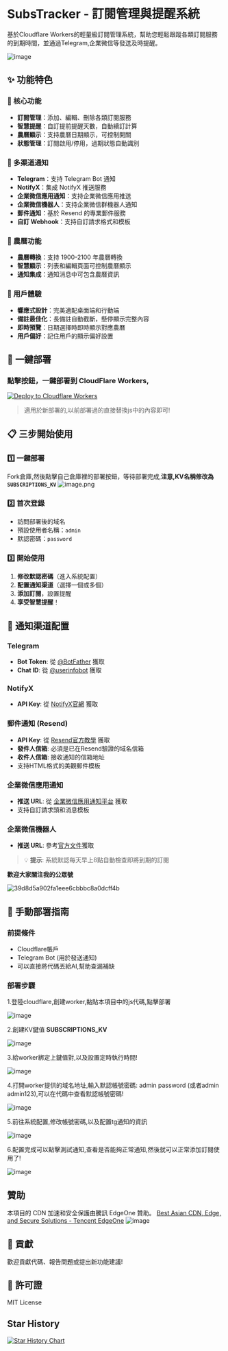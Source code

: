 ﻿# SubsTracker - 訂閱管理與提醒系統

基於Cloudflare Workers的輕量級訂閱管理系統，幫助您輕鬆跟蹤各類訂閱服務的到期時間，並通過Telegram,企業微信等發送及時提醒。

![image](https://github.com/user-attachments/assets/22ff1592-7836-4f73-aa13-24e9d43d7064)

## ✨ 功能特色

### 🎯 核心功能
- **訂閱管理**：添加、編輯、刪除各類訂閱服務
- **智慧提醒**：自訂提前提醒天數，自動續訂計算
- **農曆顯示**：支持農曆日期顯示，可控制開關
- **狀態管理**：訂閱啟用/停用，過期狀態自動識別

### 📱 多渠道通知
- **Telegram**：支持 Telegram Bot 通知
- **NotifyX**：集成 NotifyX 推送服務
- **企業微信應用通知**：支持企業微信應用推送
- **企業微信機器人**：支持企業微信群機器人通知
- **郵件通知**：基於 Resend 的專業郵件服務
- **自訂 Webhook**：支持自訂請求格式和模板

### 🌙 農曆功能
- **農曆轉換**：支持 1900-2100 年農曆轉換
- **智慧顯示**：列表和編輯頁面可控制農曆顯示
- **通知集成**：通知消息中可包含農曆資訊

### 🎨 用戶體驗
- **響應式設計**：完美適配桌面端和行動端
- **備註最佳化**：長備註自動截斷，懸停顯示完整內容
- **即時預覽**：日期選擇時即時顯示對應農曆
- **用戶偏好**：記住用戶的顯示偏好設置

## 🚀 一鍵部署

### 點擊按鈕，一鍵部署到 CloudFlare Workers,

[![Deploy to Cloudflare Workers](https://deploy.workers.cloudflare.com/button)](https://deploy.workers.cloudflare.com/?url=https://github.com/wangwangit/SubsTracker)


> 適用於新部署的,以前部署過的直接替換js中的內容即可!

## 📋 三步開始使用

### 1️⃣ 一鍵部署
Fork倉庫,然後點擊自己倉庫裡的部署按鈕，等待部署完成,**注意,KV名稱修改為 `SUBSCRIPTIONS_KV`**
![image.png](https://img.wangwangit.com/file/1751942578108_image.png)

### 2️⃣ 首次登錄
- 訪問部署後的域名
- 預設使用者名稱：`admin`
- 默認密碼：`password`

### 3️⃣ 開始使用
1. **修改默認密碼**（進入系統配置）
2. **配置通知渠道**（選擇一個或多個）
3. **添加訂閱**，設置提醒
4. **享受智慧提醒**！

## 🔧 通知渠道配置

### Telegram
- **Bot Token**: 從 [@BotFather](https://t.me/BotFather) 獲取
- **Chat ID**: 從 [@userinfobot](https://t.me/userinfobot) 獲取

### NotifyX
- **API Key**: 從 [NotifyX官網](https://www.notifyx.cn/) 獲取

### 郵件通知 (Resend)
- **API Key**: 從 [Resend官方教學](https://developers.cloudflare.com/workers/tutorials/send-emails-with-resend/) 獲取
- **發件人信箱**: 必須是已在Resend驗證的域名信箱
- **收件人信箱**: 接收通知的信箱地址
- 支持HTML格式的美觀郵件模板

### 企業微信應用通知
- **推送 URL**: 從 [企業微信應用通知平台](https://push.996007.icu) 獲取
- 支持自訂請求頭和消息模板

### 企業微信機器人
- **推送 URL**: 參考[官方文件](https://developer.work.weixin.qq.com/document/path/91770)獲取


> 💡 **提示**: 系統默認每天早上8點自動檢查即將到期的訂閱


**歡迎大家關注我的公眾號**

![39d8d5a902fa1eee6cbbbc8a0dcff4b](https://github.com/user-attachments/assets/96bae085-4299-4377-9958-9a3a11294efc)



## 🚀 手動部署指南

### 前提條件

- Cloudflare帳戶
- Telegram Bot (用於發送通知)
- 可以直接將代碼丟給AI,幫助查漏補缺

### 部署步驟

1.登陸cloudflare,創建worker,黏貼本項目中的js代碼,點擊部署

![image](https://github.com/user-attachments/assets/ff4ac794-01e1-4916-b226-1f4f604dcbd3)


2.創建KV鍵值 **SUBSCRIPTIONS_KV**

![image](https://github.com/user-attachments/assets/c9ebaf3e-6015-4400-bb0a-1a55fd5e14d2)


3.給worker綁定上鍵值對,以及設置定時執行時間!

![image](https://github.com/user-attachments/assets/25b663b3-8e8e-4386-a499-9b6bf12ead76)


4.打開worker提供的域名地址,輸入默認帳號密碼: admin  password (或者admin admin123),可以在代碼中查看默認帳號密碼!

![image](https://github.com/user-attachments/assets/5dac1ce0-43a3-4642-925c-d9cf21076454)


5.前往系統配置,修改帳號密碼,以及配置tg通知的資訊

![image](https://github.com/user-attachments/assets/f6db2089-28a1-439d-9de0-412ee4b2807f)


6.配置完成可以點擊測試通知,查看是否能夠正常通知,然後就可以正常添加訂閱使用了!

![image](https://github.com/user-attachments/assets/af530379-332c-4482-9e6e-229a9e24775e)


## 贊助
本項目的 CDN 加速和安全保護由騰訊 EdgeOne 贊助。
[Best Asian CDN, Edge, and Secure Solutions - Tencent EdgeOne](https://edgeone.ai/?from=github)
![image](https://edgeone.ai/media/34fe3a45-492d-4ea4-ae5d-ea1087ca7b4b.png)

## 🤝 貢獻

歡迎貢獻代碼、報告問題或提出新功能建議!

## 📜 許可證

MIT License

## Star History

[![Star History Chart](https://api.star-history.com/svg?repos=wangwangit/SubsTracker&type=Date)](https://www.star-history.com/#wangwangit/SubsTracker&Date)
